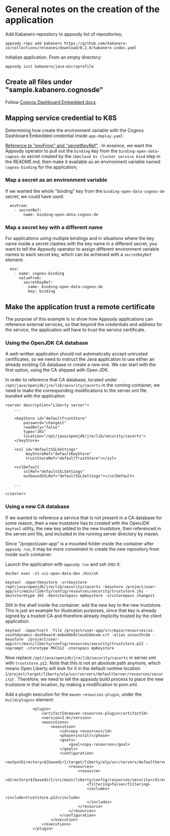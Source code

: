 # General notes on the creation of the application

Add Kabanero repository to appsody list of repositories;

```
appsody repo add kabanero https://github.com/kabanero-io/collections/releases/download/0.2.0/kabanero-index.yaml
```

Initialize application. From an empty directory:

```
appsody init kabanero/java-microprofile
```

## Create all files under "sample.kabanero.cognosde"

Follow [Cognos Dashboard Embedded docs](https://cloud.ibm.com/docs/services/cognos-dashboard-embedded).


## Mapping service credential to K8S

Determining how create the environment variable with the Cognos Dashboard Embedded credential inside `app-deploy.yaml`:

[Reference to "envFrom" and "secretKeyRef"](https://github.com/appsody/appsody-operator/blob/master/doc/user-guide.md) . In essence, we want the Appsody operator to pull out the `binding` key from the `binding-open-data-cognos-de` secret created by the `ibmcloud ks cluster service bind` step in the README.md, then make it available as an environment variable named `cognos-binding` for the application;

### Map a secret as an environment variable

If we wanted the whole "binding" key from the `binding-open-data-cognos-de` secret, we could have used:

```
  envFrom:
    - secretRef:
        name: binding-open-data-cognos-de
```

### Map a secret key with a different name

For applications using multiple bindings and in situations where the key name inside a secret clashes with the key name in a different secret, you want to tell the Appsody operator to assign different environment variable names to each secret key, which can be achieved with a `secretKeyRef` element: 

```
  env:
    - name: cognos-binding
      valueFrom:
        secretKeyRef:
          name: binding-open-data-cognos-de
          key: binding
```



## Make the application trust a remote certificate

The purpose of this example is to show how Appsody applications can reference external services, so that beyond the credentials and address for the service, the application will have to trust the service certificate.

### Using the OpenJDK CA database

A well-written application should not automatically accept untrusted certificates, so we need to instruct the Java application to use either an already existing CA database or create a new one. We can start with the first option, using the CA shipped with Open JDK. 

In order to reference that CA database, located under `/opt/java/openjdk/jre/lib/security/cacerts` in the running container, we need to make the corresponding modifications to the server.xml file bundled with the application:


```
<server description="Liberty server">
    ...

	<keyStore id="defaultTrustStore" 
	    password="changeit"
		readOnly="false" 
		type="JKS" 
		location="/opt/java/openjdk/jre/lib/security/cacerts">
	</keyStore>

	<ssl id="defaultSSLSettings" 
	     keyStoreRef="defaultKeyStore"
		 trustStoreRef="defaultTrustStore"></ssl>

	<sslDefault 
	    sslRef="defaultSSLSettings" 
	    outboundSSLRef="defaultSSLSettings"></sslDefault>

    ...
    
</server>
```

### Using a new CA database

If we wanted to reference a service that is not present in a CA database for some reason, then a 
new truststore has to created with the OpenJDK `keytool` utility, the new key added to the new truststore, then referenced in the server.xml file, and included in the running server directory by maven.

Since "/project/user-app" is a mounted folder inside the container after `appsody run`, it may be more convenient to create the new repository from inside such cointainer.


Launch the application with `appsody run` and ssh into it:

```
docker exec -it viz-open-data-dev /bin/sh

keytool -importkeystore -srckeystore /opt/java/openjdk/jre/lib/security/cacerts -keystore /project/user-app/src/main/liberty/config/resources/security/truststore.jks -deststoretype JKS -deststorepass mpKeystore -srcstorepass changeit
```

Still in the shell inside the container: add the new key to the new truststore. This is just an example for illustration purposes, since that key is already signed by a trusted CA and therefore already implicitly trusted by the client application:

```
keytool -importcert -file /project/user-app/src/main/resources/us-southdynamic-dashboard-embeddedcloudibmcom.crt -alias ussouthcde -keystore  /project/user-app/src/main/liberty/config/resources/security/truststore.p12 -noprompt -storetype PKCS12 -storepass mpKeystore
```

Now replace `/opt/java/openjdk/jre/lib/security/cacerts` in server.xml with `truststore.p12`. Note that this is not an absolute path anymore, which means Open Liberty will look for it in the default runtime location (`/project/target/liberty/wlp/usr/servers/defaultServer/resources/security`) . Therefore, we need to tell the appsody build process to place the new truststore in that location, by making a modification to pom.xml.

Add a plugin execution for the `maven-resources-plugin`, under the `build/plugins` element:

```
			<plugin>
				<artifactId>maven-resources-plugin</artifactId>
				<version>2.6</version>
				<executions>
					<execution>
						<id>copy-resources</id>
						<phase>install</phase>
						<goals>
							<goal>copy-resources</goal>
						</goals>
						<configuration>
							<outputDirectory>${basedir}/target/liberty/wlp/usr/servers/defaultServer/resources/security</outputDirectory>
							<resources>
								<resource>
									<directory>${basedir}/src/main/liberty/config/resources/security</directory>
									<filtering>false</filtering>
									<includes>
										<include>truststore.p12</include>
									</includes>
								</resource>
							</resources>
						</configuration>
					</execution>
				</executions>
			</plugin>
```
